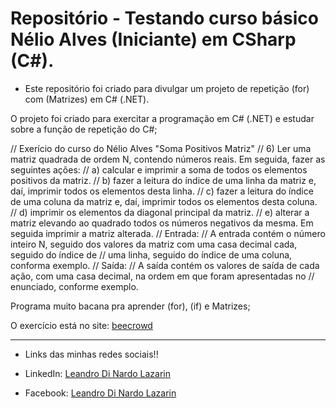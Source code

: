 # Repositório - Testando curso básico Nélio Alves (Iniciante) em CSharp (C#).

* Este repositório foi criado para divulgar um projeto de repetição (for) com (Matrizes) em C# (.NET).

O projeto foi criado para exercitar a programação em C# (.NET) e estudar sobre a função de repetição do C#; 

// Exerício do curso do Nélio Alves "Soma Positivos Matriz"
// 6) Ler uma matriz quadrada de ordem N, contendo números reais. Em seguida, fazer as seguintes ações:
// a) calcular e imprimir a soma de todos os elementos positivos da matriz.
// b) fazer a leitura do índice de uma linha da matriz e, daí, imprimir todos os elementos desta linha.
// c) fazer a leitura do índice de uma coluna da matriz e, daí, imprimir todos os elementos desta coluna.
// d) imprimir os elementos da diagonal principal da matriz.
// e) alterar a matriz elevando ao quadrado todos os números negativos da mesma. Em seguida imprimir a matriz alterada.
// Entrada:
// A entrada contém o número inteiro N, seguido dos valores da matriz com uma casa decimal cada, seguido do índice de
// uma linha, seguido do índice de uma coluna, conforma exemplo.
// Saída:
// A saída contém os valores de saída de cada ação, com uma casa decimal, na ordem em que foram apresentadas no
// enunciado, conforme exemplo.

Programa muito bacana pra aprender (for), (if) e Matrizes;

O exercício está no site: [beecrowd](https://www.beecrowd.com.br/judge/pt)

**********************************************************************************

* Links das minhas redes sociais!!

* LinkedIn: 
[Leandro Di Nardo Lazarin](https://www.linkedin.com/in/leandro-di-nardo-lazarin-694a59236/)

* Facebook:
[Leandro Di Nardo Lazarin](https://www.facebook.com/leandro.dinardolazarin)
